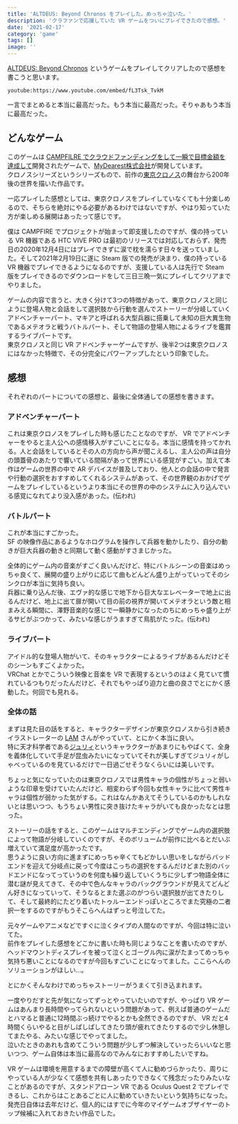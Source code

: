 ```yaml
---
title: 'ALTDEUS: Beyond Chronos をプレイした。めっちゃ泣いた。'
description: 'クラファンで応援していた VR ゲームをついにプレイできたので感想。'
date: '2021-02-17'
category: 'game'
tags: []
image: ''
---
```


[ALTDEUS: Beyond Chronos](https://altdeus.com/) というゲームをプレイしてクリアしたので感想を書こうと思います。

`youtube:https://www.youtube.com/embed/fL3Tsk_TvkM`

一言でまとめると本当に最高だった。もう本当に最高だった。そりゃあもう本当に最高だった。

## どんなゲーム

このゲームは [CAMPFILRE でクラウドファンディングをして一瞬で目標金額を達成して](https://camp-fire.jp/projects/view/245574)開発されたゲームで、[MyDearest株式会社](https://mydearestvr.com/)が開発しています。  
クロノスシリーズというシリーズもので、前作の[東京クロノス](https://tokyochronos.com/)の舞台から200年後の世界を描いた作品です。

一応プレイした感想としては、東京クロノスをプレイしていなくても十分楽しめるので、そちらを絶対にやる必要があるわけではないですが、やはり知っていた方が楽しめる展開はあったって感じです。

僕は CAMPFIRE でプロジェクトが始まって即支援したのですが、僕の持っている VR 機器である HTC VIVE PRO は最初のリリースでは対応しておらず、発売日の2020年12月4日にはプレイできずに涙で枕を濡らす日々を送っていました。そして2021年2月19日に遂に Steam 版での発売が決まり、僕の持っている VR 機器でプレイできるようになるのですが、支援している人は先行で Steam 版をプレイできるのでダウンロードをして三日三晩一気にプレイしてクリアまでやりました。

ゲームの内容で言うと、大きく分けて3つの特徴があって、東京クロノスと同じように登場人物と会話をして選択肢から行動を選んでストーリーが分岐していくアドベンチャーパート、マキアと呼ばれる大型兵器に搭乗して未知の巨大異生物であるメテオラと戦うバトルパート、そして物語の登場人物によるライブを鑑賞するライブパートです。  
東京クロノスと同じ VR アドベンチャーゲームですが、後半2つは東京クロノスにはなかった特徴で、その分完全にパワーアップしたという印象でした。

## 感想

それぞれのパートについての感想と、最後に全体通しての感想を書きます。

### アドベンチャーパート

これは東京クロノスをプレイした時も感じたことなのですが、 VR でアドベンチャーをやると主人公への感情移入がすごいことになる。本当に感情を持ってかれる。人と会話をしているとその人の方向から声が聞こえるし、主人公の声は自分の頭蓋骨のあたりで響いている間隔があって世界にいる感覚がすごい。加えて本作はゲームの世界の中で AR デバイスが普及しており、他人との会話の中で発言や行動の選択をおすすめしてくれるシステムがあって、その世界観のおかげでゲームをプレイしているというより本当にその世界の中のシステムに入り込んでいる感覚になれてより没入感があった。(伝われ)

### バトルパート

これが本当にすごかった。  
SF の映像作品にあるようなホログラムを操作して兵器を動かしたり、自分の動きが巨大兵器の動きと同期して動く感動がすさまじかった。

全体的にゲーム内の音楽がすごく良いんだけど、特にバトルシーンの音楽はめっちゃ良くて、展開の盛り上がりに応じて曲もどんどん盛り上がっていってそのシンクロが本当に気持ち良い。  
兵器に乗り込んだ後、エヴァ的な感じで地下から巨大なエレベーターで地上に出るんだけど、地上に出て扉が開いて目の前の視界が開いてメテオラという敵と相まみえる瞬間に、澤野音楽的な感じで一瞬静かになったのちにめっちゃ盛り上がるサビがぶつかって、みたいな感じがうますぎて鳥肌がたった。(伝われ)

### ライブパート

アイドル的な登場人物がいて、そのキャラクターによるライブがあるんだけどそのシーンもすごくよかった。  
VRChat とかでこういう映像と音楽を VR で表現するというのはよく見ていて慣れているつもりだったんだけど、それでもやっぱり迫力と曲の良さでとにかく感動した。何回でも見れる。

### 全体の話

まずは見た目の話をすると、キャラクターデザインが東京クロノスから引き続きイラストレーターの [LAM](https://twitter.com/ramdayo1122) さんがやっていて、とにかく本当に良い。  
特に天才科学者である[ジュリィ](https://altdeus.com/character/)というキャラクターがあまりにもやばくて、全身を義体化していて手足が昆虫みたいになっていてそれが美しすぎてジュリィがしゃべっているのを見ているだけで一日過ごせそうなくらいには美しいです。

ちょっと気になっていたのは東京クロノスでは男性キャラの個性がちょっと弱いような印章を受けていたんだけど、相変わらず今回も女性キャラに比べて男性キャラは個性が弱かった気がする。これはなんかあえてそうしているのかもしれないとは思いつつ、もうちょい男性に突き抜けたキャラがいても良かったなとは思った。

ストーリーの話をすると、このゲームはマルチエンディングでゲーム内の選択肢によって物語が分岐していくのですが、そのボリュームが前作に比べるとだいぶ増えていて満足度が高かったです。  
思うように良い方向に進まずにめっちゃ辛くてもどかしい思いをしながらバッドエンドを迎えて分岐点に戻って今度はこっちの選択をするんだけどまた別のバッドエンドになってっていうのを何度も繰り返していくうちに少しずつ物語全体に潜む謎が見えてきて、その中で色んなキャラのバックグラウンドが見えてどんどん好きになっていって、そうなるとまた選ぶのがつらい選択肢が出てきたりして、そして最終的にたどり着いたトゥルーエンドっぽいところでまた究極の二者択一をするのですがもうそこらへんはずっと号泣してた。

元々ゲームやアニメなどですぐに泣くタイプの人間なのですが、今回は特に泣いてた。  
前作をプレイした感想をどこかに書いた時も同じようなことを書いたのですが、ヘッドマウントディスプレイを被って泣くとゴーグル内に涙がたまってめっちゃ気持ち悪いことになるのですが今回もすごいことになってました。ここらへんのソリューションがほしい…。

とにかくそんなわけでめっちゃストーリーがうまくて引き込まれます。

一度やりだすと先が気になってずっとやっていたいのですが、やっぱり VR ゲームはあんまり長時間やってられないという問題があって、例えば普通のゲームだとハマると普通に12時間ぶっ続けでやるとかも全然できるのですが、 VR だと4時間くらいやると目がしぱしぱしてきたり頭が疲れてきたりするので少し休憩してまたやる、みたいな感じでやってました。  
泣いたときのあれも含めてこういう問題が少しずつ解決していったらいいなと思いつつ、ゲーム自体は本当に最高なのでみんなにおすすめしたいですね。

VR ゲームは環境を用意するまでの障壁が高くて人に勧めづらかったり、周りにやっている人が少なくて感想を共有しあったりできなくて残念だったりみたいなことがあるのですが、スタンドアローン VR である Oculus Quest 2 でプレイできるし、これからはことあるごとに人に勧めていきたいという気持ちになった。  
発売日自体は去年だけど、個人的にはすでに今年のマイゲームオブザイヤーのトップ候補に入れておきたい作品でした。

